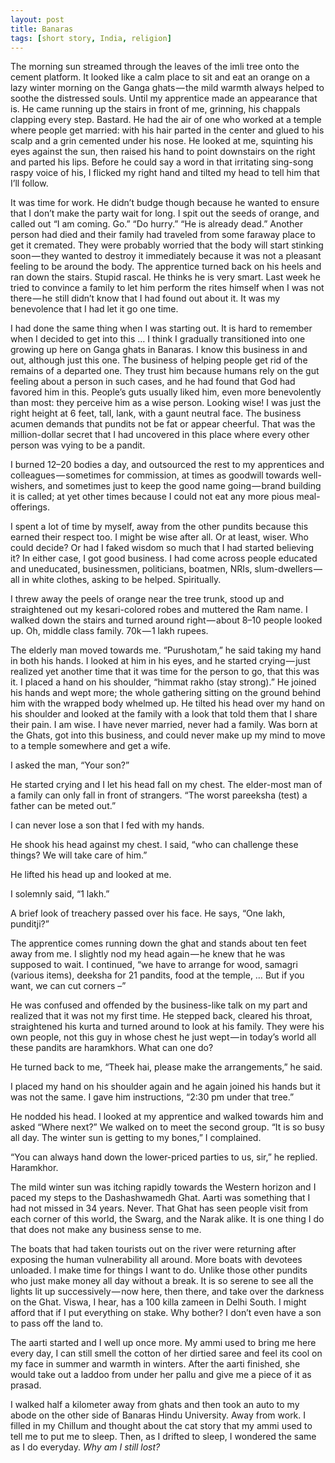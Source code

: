 ```yaml
---
layout: post
title: Banaras
tags: [short story, India, religion]
---
```


The morning sun streamed through the leaves of the imli tree onto the cement platform. It looked like a calm place to sit and eat an orange on a lazy winter morning on the Ganga ghats — the mild warmth always helped to soothe the distressed souls. Until my apprentice made an appearance that is. He came running up the stairs in front of me, grinning, his chappals clapping every step. Bastard. He had the air of one who worked at a temple where people get married: with his hair parted in the center and glued to his scalp and a grin cemented under his nose. He looked at me, squinting his eyes against the sun, then raised his hand to point downstairs on the right and parted his lips. Before he could say a word in that irritating sing-song raspy voice of his, I flicked my right hand and tilted my head to tell him that I’ll follow.

It was time for work. He didn’t budge though because he wanted to ensure that I don’t make the party wait for long. I spit out the seeds of orange, and called out “I am coming. Go.” “Do hurry.” “He is already dead.” Another person had died and their family had traveled from some faraway place to get it cremated. They were probably worried that the body will start stinking soon — they wanted to destroy it immediately because it was not a pleasant feeling to be around the body. The apprentice turned back on his heels and ran down the stairs. Stupid rascal. He thinks he is very smart. Last week he tried to convince a family to let him perform the rites himself when I was not there — he still didn’t know that I had found out about it. It was my benevolence that I had let it go one time.

I had done the same thing when I was starting out. It is hard to remember when I decided to get into this … I think I gradually transitioned into one growing up here on Ganga ghats in Banaras. I know this business in and out, although just this one. The business of helping people get rid of the remains of a departed one. They trust him because humans rely on the gut feeling about a person in such cases, and he had found that God had favored him in this. People’s guts usually liked him, even more benevolently than most: they perceive him as a wise person. Looking wise! I was just the right height at 6 feet, tall, lank, with a gaunt neutral face. The business acumen demands that pundits not be fat or appear cheerful. That was the million-dollar secret that I had uncovered in this place where every other person was vying to be a pandit.

I burned 12–20 bodies a day, and outsourced the rest to my apprentices and colleagues — sometimes for commission, at times as goodwill towards well-wishers, and sometimes just to keep the good name going — brand building it is called; at yet other times because I could not eat any more pious meal-offerings.

I spent a lot of time by myself, away from the other pundits because this earned their respect too. I might be wise after all. Or at least, wiser. Who could decide? Or had I faked wisdom so much that I had started believing it? In either case, I got good business. I had come across people educated and uneducated, businessmen, politicians, boatmen, NRIs, slum-dwellers — all in white clothes, asking to be helped. Spiritually.

I threw away the peels of orange near the tree trunk, stood up and straightened out my kesari-colored robes and muttered the Ram name. I walked down the stairs and turned around right — about 8–10 people looked up. Oh, middle class family. 70k — 1 lakh rupees.

The elderly man moved towards me. “Purushotam,” he said taking my hand in both his hands. I looked at him in his eyes, and he started crying — just realized yet another time that it was time for the person to go, that this was it. I placed a hand on his shoulder, “himmat rakho (stay strong).” He joined his hands and wept more; the whole gathering sitting on the ground behind him with the wrapped body whelmed up. He tilted his head over my hand on his shoulder and looked at the family with a look that told them that I share their pain. I am wise. I have never married, never had a family. Was born at the Ghats, got into this business, and could never make up my mind to move to a temple somewhere and get a wife.

I asked the man, “Your son?”

He started crying and I let his head fall on my chest. The elder-most man of a family can only fall in front of strangers. “The worst pareeksha (test) a father can be meted out.”

I can never lose a son that I fed with my hands.

He shook his head against my chest. I said, “who can challenge these things? We will take care of him.”

He lifted his head up and looked at me.

I solemnly said, “1 lakh.”

A brief look of treachery passed over his face. He says, “One lakh, punditji?”

The apprentice comes running down the ghat and stands about ten feet away from me. I slightly nod my head again — he knew that he was supposed to wait. I continued, “we have to arrange for wood, samagri (various items), deeksha for 21 pandits, food at the temple, … But if you want, we can cut corners –”

He was confused and offended by the business-like talk on my part and realized that it was not my first time. He stepped back, cleared his throat, straightened his kurta and turned around to look at his family. They were his own people, not this guy in whose chest he just wept — in today’s world all these pandits are haramkhors. What can one do?

He turned back to me, “Theek hai, please make the arrangements,” he said.

I placed my hand on his shoulder again and he again joined his hands but it was not the same. I gave him instructions, “2:30 pm under that tree.”

He nodded his head. I looked at my apprentice and walked towards him and asked “Where next?” We walked on to meet the second group. “It is so busy all day. The winter sun is getting to my bones,” I complained.

“You can always hand down the lower-priced parties to us, sir,” he replied. Haramkhor.

The mild winter sun was itching rapidly towards the Western horizon and I paced my steps to the Dashashwamedh Ghat. Aarti was something that I had not missed in 34 years. Never. That Ghat has seen people visit from each corner of this world, the Swarg, and the Narak alike. It is one thing I do that does not make any business sense to me.

The boats that had taken tourists out on the river were returning after exposing the human vulnerability all around. More boats with devotees unloaded. I make time for things I want to do. Unlike those other pundits who just make money all day without a break. It is so serene to see all the lights lit up successively — now here, then there, and take over the darkness on the Ghat. Viswa, I hear, has a 100 killa zameen in Delhi South. I might afford that if I put everything on stake. Why bother? I don’t even have a son to pass off the land to.

The aarti started and I well up once more. My ammi used to bring me here every day, I can still smell the cotton of her dirtied saree and feel its cool on my face in summer and warmth in winters. After the aarti finished, she would take out a laddoo from under her pallu and give me a piece of it as prasad.

I walked half a kilometer away from ghats and then took an auto to my abode on the other side of Banaras Hindu University. Away from work. I filled in my Chillum and thought about the cat story that my ammi used to tell me to put me to sleep. Then, as I drifted to sleep, I wondered the same as I do everyday. <i>Why am I still lost?</i>
